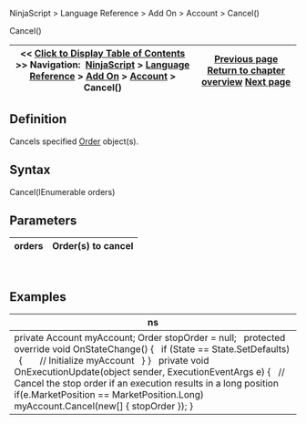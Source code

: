 ﻿
NinjaScript > Language Reference > Add On > Account > Cancel()

Cancel()

| << [Click to Display Table of Contents](cancel.md) >> **Navigation:**     [NinjaScript](ninjascript.md) > [Language Reference](language_reference_wip.md) > [Add On](add_on.md) > [Account](account_class.md) > Cancel() | [Previous page](all.md) [Return to chapter overview](account_class.md) [Next page](accounts_cancelallorders.md) |
| --- | --- |
## Definition
Cancels specified [Order](order.md) object(s).
 
## Syntax
Cancel(IEnumerable<Order> orders)
 
## Parameters

| orders | Order(s) to cancel |
| --- | --- |
 
## 
## Examples

| ns |
| --- |
| private Account myAccount; Order stopOrder = null;   protected override void OnStateChange() {    if (State == State.SetDefaults)    {        // Initialize myAccount    } }   private void OnExecutionUpdate(object sender, ExecutionEventArgs e) {    // Cancel the stop order if an execution results in a long position    if(e.MarketPosition == MarketPosition.Long)        myAccount.Cancel(new[] { stopOrder }); } |
